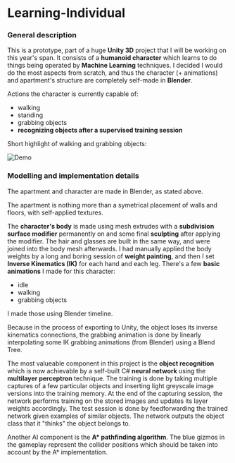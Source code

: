 # Learning-Individual

<h3> General description </h3>

This is a prototype, part of a huge **Unity 3D** project that I will be working on this year's span. It consists of a **humanoid character** which learns to do things being operated by **Machine Learning** techniques. I decided I would do the most aspects from scratch, and thus the character (+ animations) and apartment's structure are completely self-made in **Blender**.

Actions the character is currently capable of:
- walking
- standing
- grabbing objects
- **recognizing objects after a supervised training session**

Short highlight of walking and grabbing objects:

![Demo](https://github.com/BogdanPolitic/Demos/blob/main/Learning_Individual_demo_0.gif?raw=true)

<h3> Modelling and implementation details </h3>

The apartment and character are made in Blender, as stated above. 

The apartment is nothing more than a symetrical placement of walls and floors, with self-applied textures. 

The **character's body** is made using mesh extrudes with a **subdivision surface modifier** permanently on and some final **sculpting** after applying the modifier. The hair and glasses are built in the same way, and were joined into the body mesh afterwards. I had manually applied the body weights by a long and boring session of **weight painting**, and then I set **Inverse Kinematics (IK)** for each hand and each leg. There's a few **basic animations** I made for this character: 
- idle
- walking
- grabbing objects

I made those using Blender timeline. 

Because in the process of exporting to Unity, the object loses its inverse kinematics connections, the grabbing animation is done by linearly interpolating some IK grabbing animations (from Blender) using a Blend Tree.

The most valueable component in this project is the **object recognition** which is now achievable by a self-built C# **neural network** using the **multilayer perceptron** technique. The training is done by taking multiple captures of a few particular objects and inserting light greyscale image versions into the training memory. At the end of the capturing session, the network performs training on the stored images and updates its layer weights accordingly. The test session is done by feedforwarding the trained network given examples of similar objects. The network outputs the object class that it "thinks" the object belongs to.

Another AI component is the **A\* pathfinding algorithm**. The blue gizmos in the gameplay represent the collider positions which should be taken into account by the A* implementation.
